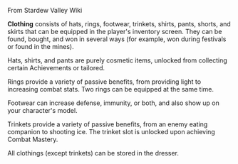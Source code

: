 From Stardew Valley Wiki

**Clothing** consists of hats, rings, footwear, trinkets, shirts, pants, shorts, and skirts that can be equipped in the player's inventory screen. They can be found, bought, and won in several ways (for example, won during festivals or found in the mines).

Hats, shirts, and pants are purely cosmetic items, unlocked from collecting certain Achievements or tailored.

Rings provide a variety of passive benefits, from providing light to increasing combat stats. Two rings can be equipped at the same time.

Footwear can increase defense, immunity, or both, and also show up on your character's model.

Trinkets provide a variety of passive benefits, from an enemy eating companion to shooting ice. The trinket slot is unlocked upon achieving Combat Mastery.

All clothings (except trinkets) can be stored in the dresser.
